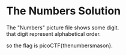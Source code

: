# The Numbers Solution

The "Numbers" picture file shows some digit.  
that digit represent alphabetical order.  

so the flag is picoCTF{thenumbersmason}.